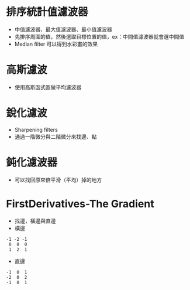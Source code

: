 # **排序統計值濾波器**
- 中值濾波器、最大值濾波器、最小值濾波器
- 先排序周圍的值，然後選取目標位置的值，ex：中間值濾波器就會選中間值
- Median filter 可以得到水彩畫的效果

# **高斯濾波**
- 使用高斯函式區做平均濾波器

# **銳化濾波**
- Sharpening filters
- 通過一階微分與二階微分來找邊、點

# **鈍化濾波器**
- 可以找回原來倍平滑（平均）掉的地方

# **FirstDerivatives-The Gradient**
- 找邊，橫邊與直邊
- 橫邊
```
-1 -2 -1
 0  0  0
 1  2  1
```
- 直邊
```
-1  0  1
-2  0  2
-1  0  1
```